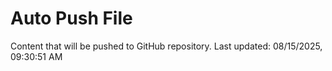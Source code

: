 # Auto Push File

Content that will be pushed to GitHub repository.
Last updated: 08/15/2025, 09:30:51 AM